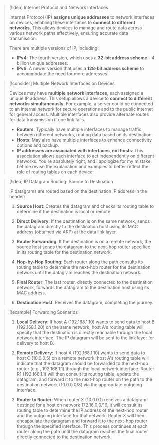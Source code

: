
> [!idea] Internet Protocol and Network Interfaces
>
> Internet Protocol (IP) **assigns unique addresses** to network interfaces on devices, enabling these interfaces to **connect to different networks.** This allows devices to manage and route data across various network paths effectively, ensuring accurate data transmission.
>
> There are multiple versions of IP, including:
> - **IPv4**: The fourth version, which uses a **32-bit address scheme** - 4 billion unique addresses. 
> - **IPv6**: A newer version that uses a **128-bit address scheme** to accommodate the need for more addresses.

> [!consider] Multiple Network Interfaces on Devices
>
> Devices may have **multiple network interfaces**, each assigned a unique IP address. This setup allows a device to **connect to different networks simultaneously**. For example, a server could be connected to an internal network for secure operations and to the public internet for general access. Multiple interfaces also provide alternate routes for data transmission if one link fails.
>
> - **Routers**: Typically have multiple interfaces to manage traffic between different networks, routing data based on its destination.
> - **Hosts**: May also have multiple interfaces to enhance connectivity options and backup.
> - **IP addresses are associated with interfaces, not hosts**: This association allows each interface to act independently on different networks.
You're absolutely right, and I apologize for my mistake. Let me revise the explanation and examples to better reflect the role of routing tables on each device:

> [!idea] IP Datagram Routing: Source to Destination
>
> IP datagrams are routed based on the destination IP address in the header:
>
> 1. **Source Host**: Creates the datagram and checks its routing table to determine if the destination is local or remote.
>
> 2. **Direct Delivery**: If the destination is on the same network, sends the datagram directly to the destination host using its MAC address (obtained via ARP) at the data link layer.
>
> 3. **Router Forwarding**: If the destination is on a remote network, the source host sends the datagram to the next-hop router specified in its routing table for the destination network.
>
> 4. **Hop-by-Hop Routing**: Each router along the path consults its routing table to determine the next-hop router for the destination network until the datagram reaches the destination network.
>
> 5. **Final Router**: The last router, directly connected to the destination network, forwards the datagram to the destination host using its MAC address.
>
> 6. **Destination Host**: Receives the datagram, completing the journey.


> [!example] Forwarding Scenarios
>
> 1. **Local Delivery**: If host A (192.168.1.10) wants to send data to host B (192.168.1.20) on the same network, host A's routing table will specify that the destination is directly reachable through the local network interface. The IP datagram will be sent to the link layer for delivery to host B.
>
> 2. **Remote Delivery**: If host A (192.168.1.10) wants to send data to host C (10.0.0.5) on a remote network, host A's routing table will indicate that the datagram should be forwarded to the next-hop router (e.g., 192.168.1.1) through the local network interface. Router R1 (192.168.1.1) will then consult its routing table, update the datagram, and forward it to the next-hop router on the path to the destination network (10.0.0.0/8) via the appropriate outgoing interface.
>
> 3. **Router to Router**: When router X (10.0.0.1) receives a datagram destined for a host on network 172.16.0.0/16, it will consult its routing table to determine the IP address of the next-hop router and the outgoing interface for that network. Router X will then encapsulate the datagram and forward it to the next-hop router through the specified interface. This process continues at each router along the path until the datagram reaches the final router directly connected to the destination network.
